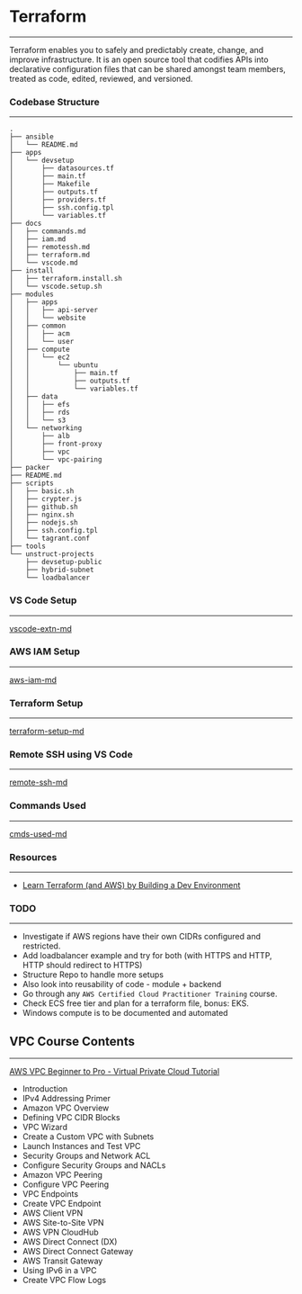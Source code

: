 # Terraform
---
Terraform enables you to safely and predictably create, change, and improve infrastructure. It is an open source tool that codifies APIs into declarative configuration files that can be shared amongst team members, treated as code, edited, reviewed, and versioned.

### Codebase Structure
---
```
.
├── ansible
│   └── README.md
├── apps
│   └── devsetup
│       ├── datasources.tf
│       ├── main.tf
│       ├── Makefile
│       ├── outputs.tf
│       ├── providers.tf
│       ├── ssh.config.tpl
│       └── variables.tf
├── docs
│   ├── commands.md
│   ├── iam.md
│   ├── remotessh.md
│   ├── terraform.md
│   └── vscode.md
├── install
│   ├── terraform.install.sh
│   └── vscode.setup.sh
├── modules
│   ├── apps
│   │   ├── api-server
│   │   └── website
│   ├── common
│   │   ├── acm
│   │   └── user
│   ├── compute
│   │   └── ec2
│   │       └── ubuntu
│   │           ├── main.tf
│   │           ├── outputs.tf
│   │           └── variables.tf
│   ├── data
│   │   ├── efs
│   │   ├── rds
│   │   └── s3
│   └── networking
│       ├── alb
│       ├── front-proxy
│       ├── vpc
│       └── vpc-pairing
├── packer
├── README.md
├── scripts
│   ├── basic.sh
│   ├── crypter.js
│   ├── github.sh
│   ├── nginx.sh
│   ├── nodejs.sh
│   ├── ssh.config.tpl
│   └── tagrant.conf
├── tools
└── unstruct-projects
    ├── devsetup-public
    ├── hybrid-subnet
    └── loadbalancer
```

### VS Code Setup
---

[vscode-extn-md](./docs/vscode.md)

### AWS IAM Setup
---

[aws-iam-md](./docs/iam.md)

### Terraform Setup
---

[terraform-setup-md](./docs/terraform.md)

### Remote SSH using VS Code
---

[remote-ssh-md](./docs/remotessh.md)

### Commands Used
---

[cmds-used-md](./docs/commands.md)

### Resources
---
- [Learn Terraform (and AWS) by Building a Dev Environment](https://www.youtube.com/watch?v=iRaai1IBlB0)

### TODO
---
- Investigate if AWS regions have their own CIDRs configured and restricted.
- Add loadbalancer example and try for both (with HTTPS and HTTP, HTTP should redirect to HTTPS)
- Structure Repo to handle more setups
- Also look into reusability of code - module + backend
- Go through any `AWS Certified Cloud Practitioner Training` course.
- Check ECS free tier and plan for a terraform file, bonus: EKS.
- Windows compute is to be documented and automated

## VPC Course Contents
---
[AWS VPC Beginner to Pro - Virtual Private Cloud Tutorial](https://www.youtube.com/watch?v=g2JOHLHh4rI)
- Introduction
- IPv4 Addressing Primer
- Amazon VPC Overview
- Defining VPC CIDR Blocks
- VPC Wizard
- Create a Custom VPC with Subnets
- Launch Instances and Test VPC
- Security Groups and Network ACL
- Configure Security Groups and NACLs
- Amazon VPC Peering
- Configure VPC Peering
- VPC Endpoints
- Create VPC Endpoint
- AWS Client VPN
- AWS Site-to-Site VPN
- AWS VPN CloudHub
- AWS Direct Connect (DX)
- AWS Direct Connect Gateway
- AWS Transit Gateway
- Using IPv6 in a VPC
- Create VPC Flow Logs
